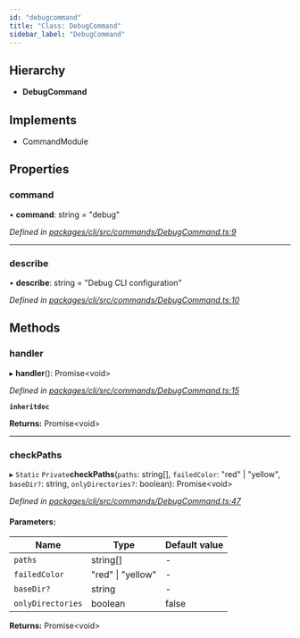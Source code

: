 ```yaml
---
id: "debugcommand"
title: "Class: DebugCommand"
sidebar_label: "DebugCommand"
---
```


## Hierarchy

* **DebugCommand**

## Implements

* CommandModule

## Properties

### command

•  **command**: string = "debug"

*Defined in [packages/cli/src/commands/DebugCommand.ts:9](https://github.com/mikro-orm/mikro-orm/blob/4249b052e/packages/cli/src/commands/DebugCommand.ts#L9)*

___

### describe

•  **describe**: string = "Debug CLI configuration"

*Defined in [packages/cli/src/commands/DebugCommand.ts:10](https://github.com/mikro-orm/mikro-orm/blob/4249b052e/packages/cli/src/commands/DebugCommand.ts#L10)*

## Methods

### handler

▸ **handler**(): Promise&#60;void>

*Defined in [packages/cli/src/commands/DebugCommand.ts:15](https://github.com/mikro-orm/mikro-orm/blob/4249b052e/packages/cli/src/commands/DebugCommand.ts#L15)*

**`inheritdoc`** 

**Returns:** Promise&#60;void>

___

### checkPaths

▸ `Static` `Private`**checkPaths**(`paths`: string[], `failedColor`: &#34;red&#34; \| &#34;yellow&#34;, `baseDir?`: string, `onlyDirectories?`: boolean): Promise&#60;void>

*Defined in [packages/cli/src/commands/DebugCommand.ts:47](https://github.com/mikro-orm/mikro-orm/blob/4249b052e/packages/cli/src/commands/DebugCommand.ts#L47)*

#### Parameters:

Name | Type | Default value |
------ | ------ | ------ |
`paths` | string[] | - |
`failedColor` | &#34;red&#34; \| &#34;yellow&#34; | - |
`baseDir?` | string | - |
`onlyDirectories` | boolean | false |

**Returns:** Promise&#60;void>
